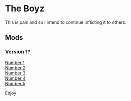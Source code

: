 # The Boyz
This is pain and so I intend to continue inflicting it to others.
## Mods 
### Version 1?
<a href="https://github.com/Brandaline/TheBoyz/raw/main/Alex's%20Porn.zip" download>Number 1</a>    
<a href="https://github.com/Brandaline/TheBoyz/raw/main/Bibleman%20Smut.zip" download>Number 2</a>        
<a href="https://github.com/Brandaline/TheBoyz/raw/main/Logan's%20Dildo.zip" download>Number 3</a>           
<a href="https://github.com/Brandaline/TheBoyz/raw/main/Trojan%20VirUs.zip" download>Number 4</a>              
<a href="https://github.com/Brandaline/TheBoyz/raw/main/Matt's%20Unreleased%20EP.zip" download>Number 5</a>          

Enjoy

